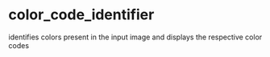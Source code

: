 # color_code_identifier
identifies colors present in the input image and displays the respective color codes
